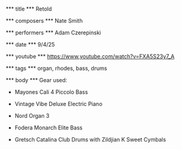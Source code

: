 *** title ***
Retold

*** composers ***
Nate Smith

*** performers ***
Adam Czerepinski

*** date ***
9/4/25

*** youtube ***
https://www.youtube.com/watch?v=FXA5S23y7_A

*** tags ***
organ, rhodes, bass, drums

*** body ***
Gear used:

- Mayones Cali 4 Piccolo Bass

- Vintage Vibe Deluxe Electric Piano

- Nord Organ 3

- Fodera Monarch Elite Bass

- Gretsch Catalina Club Drums with Zildjian K Sweet Cymbals